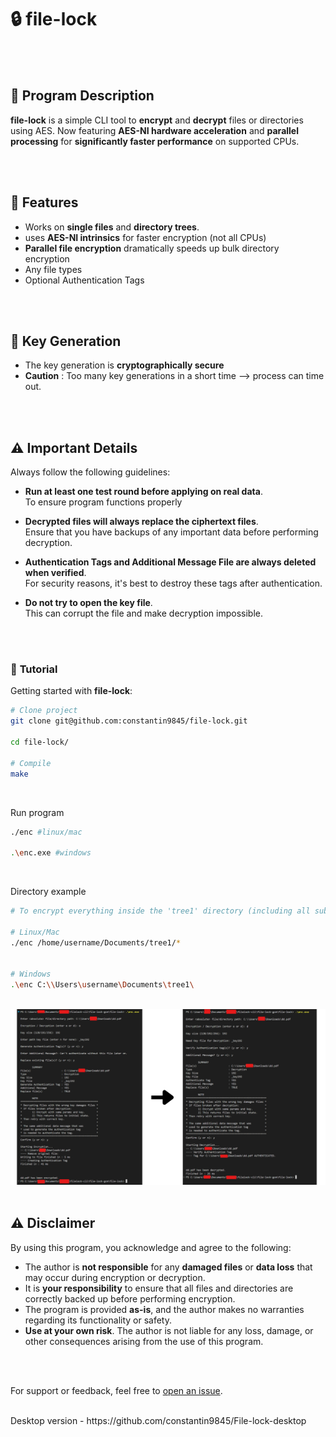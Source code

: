 # :lock: **file-lock**  

<br>
<br>

## :page_with_curl: **Program Description**

**file-lock** is a simple CLI tool to **encrypt** and **decrypt** files or directories using AES.
Now featuring **AES-NI hardware acceleration** and **parallel processing** for **significantly faster performance** on supported CPUs.

<br>
<br>

## :book: **Features**

- Works on **single files** and **directory trees**.
- uses **AES-NI intrinsics** for faster encryption (not all CPUs)
- **Parallel file encryption** dramatically speeds up bulk directory encryption
- Any file types
- Optional Authentication Tags

<br>
<br>

## :key: **Key Generation**

- The key generation is **cryptographically secure**
- **Caution** : Too many key generations in a short time --> process can time out.

<br>
<br>

## :warning: **Important Details**

Always follow the following guidelines:

- **Run at least one test round before applying on real data**.  
  To ensure program functions properly

- **Decrypted files will always replace the ciphertext files**.  
  Ensure that you have backups of any important data before performing decryption.

- **Authentication Tags and Additional Message File are always deleted when verified**.  
  For security reasons, it's best to destroy these tags after authentication.
  
- **Do not try to open the key file**.  
  This can corrupt the file and make decryption impossible.

<br>
<br>

### :book: **Tutorial**

Getting started with **file-lock**:

```bash
# Clone project
git clone git@github.com:constantin9845/file-lock.git

cd file-lock/

# Compile
make

```

<br>

Run program 
```bash
./enc #linux/mac

.\enc.exe #windows
```

<br>

Directory example
```bash
# To encrypt everything inside the 'tree1' directory (including all subdirectories):

# Linux/Mac
./enc /home/username/Documents/tree1/*


# Windows
.\enc C:\\Users\username\Documents\tree1\
```

<br>

<img src="tutorial1.png" alt="Tutorial in terminal">


<br>
<br>


## :warning: **Disclaimer**

By using this program, you acknowledge and agree to the following:

- The author is **not responsible** for any **damaged files** or **data loss** that may occur during encryption or decryption.
- It is **your responsibility** to ensure that all files and directories are correctly backed up before performing encryption.
- The program is provided **as-is**, and the author makes no warranties regarding its functionality or safety.
- **Use at your own risk**. The author is not liable for any loss, damage, or other consequences arising from the use of this program.

<br>
<br>


For support or feedback, feel free to [open an issue](https://github.com/constantin9845/file-lock/issues).


<br>
Desktop version - https://github.com/constantin9845/File-lock-desktop

